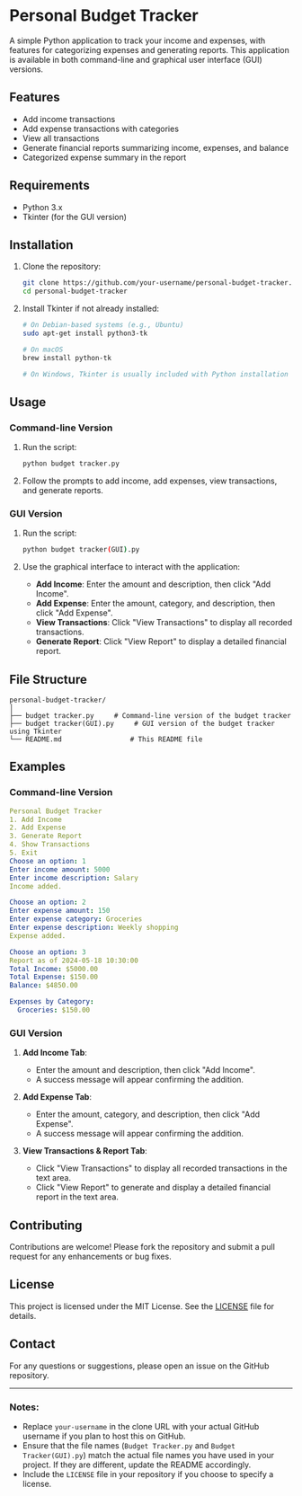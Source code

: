 # Personal Budget Tracker

A simple Python application to track your income and expenses, with features for categorizing expenses and generating reports. This application is available in both command-line and graphical user interface (GUI) versions.

## Features
- Add income transactions
- Add expense transactions with categories
- View all transactions
- Generate financial reports summarizing income, expenses, and balance
- Categorized expense summary in the report

## Requirements
- Python 3.x
- Tkinter (for the GUI version)

## Installation
1. Clone the repository:
    ```bash
    git clone https://github.com/your-username/personal-budget-tracker.git
    cd personal-budget-tracker
    ```

2. Install Tkinter if not already installed:
    ```bash
    # On Debian-based systems (e.g., Ubuntu)
    sudo apt-get install python3-tk

    # On macOS
    brew install python-tk

    # On Windows, Tkinter is usually included with Python installation
    ```

## Usage

### Command-line Version
1. Run the script:
    ```bash
    python budget tracker.py
    ```

2. Follow the prompts to add income, add expenses, view transactions, and generate reports.

### GUI Version
1. Run the script:
    ```bash
    python budget tracker(GUI).py
    ```

2. Use the graphical interface to interact with the application:
    - **Add Income**: Enter the amount and description, then click "Add Income".
    - **Add Expense**: Enter the amount, category, and description, then click "Add Expense".
    - **View Transactions**: Click "View Transactions" to display all recorded transactions.
    - **Generate Report**: Click "View Report" to display a detailed financial report.

## File Structure
```
personal-budget-tracker/
│
├── budget tracker.py     # Command-line version of the budget tracker
├── budget tracker(GUI).py     # GUI version of the budget tracker using Tkinter
└── README.md                 # This README file
```

## Examples

### Command-line Version
```yaml
Personal Budget Tracker
1. Add Income
2. Add Expense
3. Generate Report
4. Show Transactions
5. Exit
Choose an option: 1
Enter income amount: 5000
Enter income description: Salary
Income added.

Choose an option: 2
Enter expense amount: 150
Enter expense category: Groceries
Enter expense description: Weekly shopping
Expense added.

Choose an option: 3
Report as of 2024-05-18 10:30:00
Total Income: $5000.00
Total Expense: $150.00
Balance: $4850.00

Expenses by Category:
  Groceries: $150.00
```

### GUI Version
1. **Add Income Tab**:
    - Enter the amount and description, then click "Add Income".
    - A success message will appear confirming the addition.

2. **Add Expense Tab**:
    - Enter the amount, category, and description, then click "Add Expense".
    - A success message will appear confirming the addition.

3. **View Transactions & Report Tab**:
    - Click "View Transactions" to display all recorded transactions in the text area.
    - Click "View Report" to generate and display a detailed financial report in the text area.

## Contributing
Contributions are welcome! Please fork the repository and submit a pull request for any enhancements or bug fixes.

## License
This project is licensed under the MIT License. See the [LICENSE](LICENSE) file for details.

## Contact
For any questions or suggestions, please open an issue on the GitHub repository.

---

### Notes:
- Replace `your-username` in the clone URL with your actual GitHub username if you plan to host this on GitHub.
- Ensure that the file names (`Budget Tracker.py` and `Budget Tracker(GUI).py`) match the actual file names you have used in your project. If they are different, update the README accordingly.
- Include the `LICENSE` file in your repository if you choose to specify a license.
